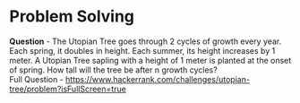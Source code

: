 # Problem Solving
**Question** - The Utopian Tree goes through 2 cycles of growth every year. Each spring, it doubles in height. Each summer, its height increases by 1 meter. A Utopian Tree sapling with a height of 1 meter is planted at the onset of spring. How tall will the tree be after n growth cycles?  
Full Question - https://www.hackerrank.com/challenges/utopian-tree/problem?isFullScreen=true
